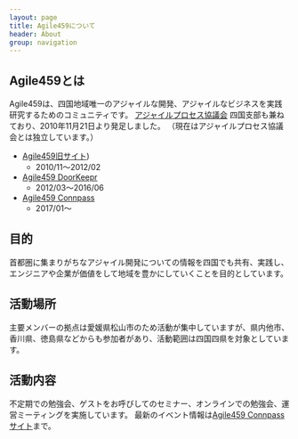 ```yaml
---
layout: page
title: Agile459について
header: About
group: navigation
---
```


## Agile459とは

Agile459は、四国地域唯一のアジャイルな開発、アジャイルなビジネスを実践研究するためのコミュニティです。
[アジャイルプロセス協議会](http://www.agileprocess.jp) 四国支部も兼ねており、2010年11月21日より発足しました。
（現在はアジャイルプロセス協議会とは独立しています。）

- [Agile459旧サイト](https://sites.google.com/site/agile459/))
  - 2010/11〜2012/02
- [Agile459 DoorKeepr](https://agile459.doorkeeper.jp/)
  - 2012/03〜2016/06
- [Agile459 Connpass](https://agile459.connpass.com/)
  - 2017/01〜

## 目的
首都圏に集まりがちなアジャイル開発についての情報を四国でも共有、実践し、エンジニアや企業が価値をして地域を豊かにしていくことを目的としています。

## 活動場所

主要メンバーの拠点は愛媛県松山市のため活動が集中していますが、県内他市、香川県、徳島県などからも参加者があり、活動範囲は四国四県を対象としています。

## 活動内容

不定期での勉強会、ゲストをお呼びしてのセミナー、オンラインでの勉強会、運営ミーティングを実施しています。
最新のイベント情報は[Agile459 Connpassサイト](https://agile459.connpass.com/)まで。

